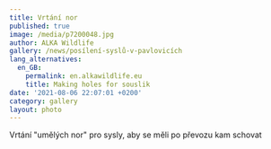 ```yaml
---
title: Vrtání nor
published: true
image: /media/p7200048.jpg
author: ALKA Wildlife
gallery: /news/posílení-syslů-v-pavlovicích
lang_alternatives:
  en_GB:
    permalink: en.alkawildlife.eu
    title: Making holes for souslik
date: '2021-08-06 22:07:01 +0200'
category: gallery
layout: photo
---
```

Vrtání "umělých nor" pro sysly, aby se měli po převozu kam schovat
